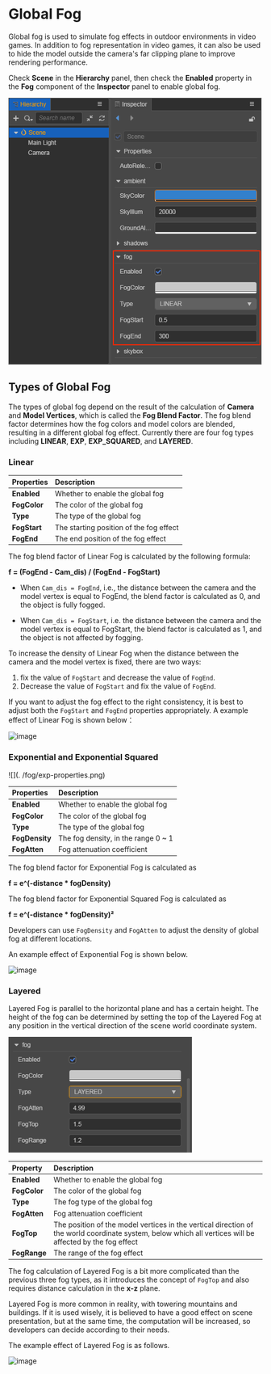 # Global Fog

Global fog is used to simulate fog effects in outdoor environments in video games. In addition to fog representation in video games, it can also be used to hide the model outside the camera's far clipping plane to improve rendering performance.

Check **Scene** in the **Hierarchy** panel, then check the **Enabled** property in the **Fog** component of the **Inspector** panel to enable global fog.

![image](./fog/enable-fog.png)

## Types of Global Fog

The types of global fog depend on the result of the calculation of **Camera** and **Model Vertices**, which is called the **Fog Blend Factor**. The fog blend factor determines how the fog colors and model colors are blended, resulting in a different global fog effect. Currently there are four fog types including **LINEAR**, **EXP**, **EXP_SQUARED**, and **LAYERED**.

### Linear

| Properties | Description |
| :---| :--- |
| **Enabled** | Whether to enable the global fog |
| **FogColor** | The color of the global fog |
| **Type** | The type of the global fog |
| **FogStart** | The starting position of the fog effect |
| **FogEnd** | The end position of the fog effect |

The fog blend factor of Linear Fog is calculated by the following formula:

**f = (FogEnd - Cam_dis) / (FogEnd - FogStart)**

- When `Cam_dis = FogEnd`, i.e., the distance between the camera and the model vertex is equal to FogEnd, the blend factor is calculated as 0, and the object is fully fogged.

- When `Cam_dis = FogStart`, i.e. the distance between the camera and the model vertex is equal to FogStart, the blend factor is calculated as 1, and the object is not affected by fogging.

To increase the density of Linear Fog when the distance between the camera and the model vertex is fixed, there are two ways:

1. fix the value of `FogStart` and decrease the value of `FogEnd`.
2. Decrease the value of `FogStart` and fix the value of `FogEnd`.

If you want to adjust the fog effect to the right consistency, it is best to adjust both the `FogStart` and `FogEnd` properties appropriately. A example effect of Linear Fog is shown below：

![image](./fog/linear_fog.png)

### Exponential and Exponential Squared

![](. /fog/exp-properties.png)

| Properties | Description |
| :---| :--- |
| **Enabled** | Whether to enable the global fog |
| **FogColor** | The color of the global fog |
| **Type** | The type of the global fog |
| **FogDensity** | The fog density, in the range 0 ~ 1 |
| **FogAtten** | Fog attenuation coefficient |

The fog blend factor for Exponential Fog is calculated as

**f = e^(-distance * fogDensity)**

The fog blend factor for Exponential Squared Fog is calculated as

**f = e^(-distance * fogDensity)²**

Developers can use `FogDensity` and `FogAtten` to adjust the density of global fog at different locations.

An example effect of Exponential Fog is shown below.

![image](./fog/expfog.png)

### Layered

Layered Fog is parallel to the horizontal plane and has a certain height. The height of the fog can be determined by setting the top of the Layered Fog at any position in the vertical direction of the scene world coordinate system.

![](./fog/layered-properties.png)

| Property | Description |
| :---| :--- |
| **Enabled** | Whether to enable the global fog |
| **FogColor** | The color of the global fog |
| **Type** | The fog type of the global fog |
| **FogAtten** | Fog attenuation coefficient |
| **FogTop** | The position of the model vertices in the vertical direction of the world coordinate system, below which all vertices will be affected by the fog effect |
| **FogRange** | The range of the fog effect |

The fog calculation of Layered Fog is a bit more complicated than the previous three fog types, as it introduces the concept of `FogTop` and also requires distance calculation in the **x-z** plane.

Layered Fog is more common in reality, with towering mountains and buildings. If it is used wisely, it is believed to have a good effect on scene presentation, but at the same time, the computation will be increased, so developers can decide according to their needs.

The example effect of Layered Fog is as follows.

![image](./fog/layerfog.png)
